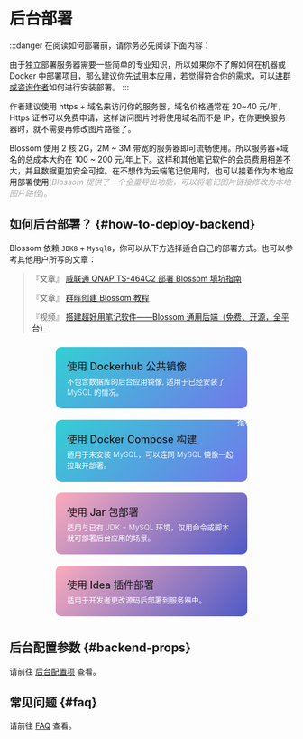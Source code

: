 <script setup lang="ts">
import { onMounted } from 'vue'
import { useRouter,withBase } from 'vitepress'
import { info } from '../../scripts/stat-api'

onMounted(() => {
  info()
})

const router = useRouter()

const toRoute = (route) => {
  router.go(withBase(route))
}

</script>

# 后台部署

:::danger 在阅读如何部署前，请你务必先阅读下面内容：

由于独立部署服务器需要一些简单的专业知识，所以如果你不了解如何在机器或 Docker 中部署项目，那么建议你先[试用](../tryuse)本应用，若觉得符合你的需求，可以[进群或咨询作者](../about/contact)如何进行安装部署。
:::

作者建议使用 https + 域名来访问你的服务器，域名价格通常在 20~40 元/年，Https 证书可以免费申请，这样访问图片时将使用域名而不是 IP，在你更换服务器时，就不需要再修改图片路径了。

Blossom 使用 2 核 2G，2M ~ 3M 带宽的服务器即可流畅使用。所以服务器+域名的总成本大约在 100 ~ 200 元/年上下。这样和其他笔记软件的会员费用相差不大，并且数据更加安全可控。在不想作为云端笔记使用时，也可以接着作为本地应用部署使用<span style="color:#A9A9A9">(_Blossom 提供了一个全量导出功能，可以将笔记图片链接修改为本地图片路径_)。</span>

## 如何后台部署？ {#how-to-deploy-backend}

Blossom 依赖 `JDK8` + `Mysql8`，你可以从下方选择适合自己的部署方式。也可以参考其他用户所写的文章：

> 『文章』 [威联通 QNAP TS-464C2 部署 Blossom 填坑指南](https://mp.weixin.qq.com/s/oWiP8hM-OcVXiGMLsJf6KQ)
>
> 『文章』 [群晖创建 Blossom 教程](./backend-nas-qunhui)
>
> 『视频』 [搭建超好用笔记软件——Blossom 通用后端（免费、开源，全平台）](https://www.bilibili.com/video/BV1fC4y1c7iQ/)

<div class="deploy-type">
  <div class="item docker" @click="toRoute('/guide/deploy/backend-docker')">
    <div class="title">使用 Dockerhub 公共镜像</div>
    <p class="desc">不包含数据库的后台应用镜像, 适用于已经安装了 MySQL 的情况。</p>
  </div>
  <div class="item docker" @click="toRoute('/guide/deploy/backend-docker-compose')">
    <div class="title">使用 Docker Compose 构建</div>
    <p class="desc">适用于未安装 MySQL，可以连同 MySQL 镜像一起拉取并部署。</p>
    <div class="tag">推荐</div>
  </div>
</div>

<div class="deploy-type">
  <div class="item idea" @click="toRoute('/guide/deploy/backend-jar')">
    <div class="title">使用 Jar 包部署</div>
    <p class="desc">适用与已有 JDK + MySQL 环境，仅用命令或脚本就可部署后台应用的场景。</p>
  </div>
  <div class="item idea" @click="toRoute('/guide/deploy/backend-idea')">
    <div class="title">使用 Idea 插件部署</div>
    <p class="desc">适用于开发者更改源码后部署到服务器中。</p>
  </div>
</div>

<div class="deploy-type">
</div>

## 后台配置参数 {#backend-props}

请前往 [后台配置项](./backend-props) 查看。

## 常见问题 {#faq}

请前往 [FAQ](./faq) 查看。

<style scoped>
.deploy-type {
  display: flex;
  flex-direction: row;
  justify-content: space-around;
  align-content: flex-start;
  flex-wrap: wrap;
}

.deploy-type .item {
  border-radius: 10px;
  width: 300px;
  padding: 20px;
  margin: 10px 0;
  transition: 0.3s;
  cursor: pointer;
  transition: box-shadow 0.3s;
  position: relative;
}

.deploy-type .item:hover {
  box-shadow: 0 0 5px #939393;
}

.deploy-type .item .title {
  font-size: 18px;
  font-weight:500;
}

.deploy-type .item .tag {
  position: absolute;
  font-size:14px;
  top:-10px;
  right:-20px;
  color: #FFFFFF;
  padding: 2px 10px;
  background-color:var(--vp-c-indigo-3);
  border-radius: 20px;
}

.deploy-type .desc {
  font-size: 13px;
  color: #FFFFFF;
  margin:5px 0 0 0;
  font-weight:300;
}


.deploy-type .docker {
  background: #1C8DEA2D;
  background-image:linear-gradient(135deg,#33CFD4,#5151E5C0);
}

.deploy-type .idea {
  background: #D333561E;
  background-image:linear-gradient(135deg,#FD658673,#0D24B9B9);

}
</style>

